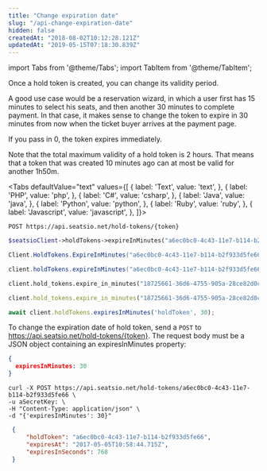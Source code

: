 ```yaml
---
title: "Change expiration date"
slug: "/api-change-expiration-date"
hidden: false
createdAt: "2018-08-02T10:12:28.121Z"
updatedAt: "2019-05-15T07:18:30.839Z"
---
```


import Tabs from '@theme/Tabs';
import TabItem from '@theme/TabItem';

Once a hold token is created, you can change its validity period. 

A good use case would be a reservation wizard, in which a user first has 15 minutes to select his seats, and then another 30 minutes to complete payment. In that case, it makes sense to change the token to expire in 30 minutes from now when the ticket buyer arrives at the payment page. 

If you pass in 0, the token expires immediately.

Note that the total maximum validity of a hold token is 2 hours. That means that a token that was created 10 minutes ago can at most be valid for another 1h50m.




<Tabs 
  defaultValue="text"
  values={[
{ label: 'Text', value: 'text', },
{ label: 'PHP', value: 'php', },
{ label: 'C#', value: 'csharp', },
{ label: 'Java', value: 'java', },
{ label: 'Python', value: 'python', },
{ label: 'Ruby', value: 'ruby', },
{ label: 'Javascript', value: 'javascript', },
]}>
<TabItem value='text'>

```text
POST https://api.seatsio.net/hold-tokens/{token}
```

</TabItem>
<TabItem value='php'>

```php
$seatsioClient->holdTokens->expireInMinutes("a6ec0bc0-4c43-11e7-b114-b2f933d5fe66", 30);
```

</TabItem>
<TabItem value='csharp'>

```csharp
Client.HoldTokens.ExpireInMinutes("a6ec0bc0-4c43-11e7-b114-b2f933d5fe66", 30);
```

</TabItem>
<TabItem value='java'>

```java
client.holdTokens.expireInMinutes("a6ec0bc0-4c43-11e7-b114-b2f933d5fe66", 30);
```

</TabItem>
<TabItem value='python'>

```python
client.hold_tokens.expire_in_minutes("18725661-36d6-4755-905a-28ce82d0c2d5", 30)
```

</TabItem>
<TabItem value='ruby'>

```ruby
client.hold_tokens.expire_in_minutes("18725661-36d6-4755-905a-28ce82d0c2d5", 30)

```

</TabItem>
<TabItem value='javascript'>

```javascript
await client.holdTokens.expiresInMinutes('holdToken', 30);
```

</TabItem>
</Tabs>




To change the expiration date of hold token, send a `POST` to https://api.seatsio.net/hold-tokens/{token}. The request body must be a JSON object containing an expiresInMinutes property:

```json
{
  expiresInMinutes: 30
}
```



```curl
curl -X POST https://api.seatsio.net/hold-tokens/a6ec0bc0-4c43-11e7-b114-b2f933d5fe66 \
-u aSecretKey: \
-H "Content-Type: application/json" \
-d "{'expiresInMinutes': 30}"
```



```json
 {    
     "holdToken": "a6ec0bc0-4c43-11e7-b114-b2f933d5fe66",
     "expiresAt": "2017-05-05T10:58:44.715Z",
     "expiresInSeconds": 768
 }
```

